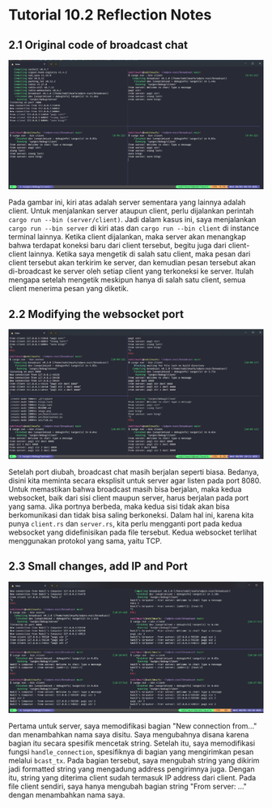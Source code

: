# Tutorial 10.2 Reflection Notes

## 2.1 Original code of broadcast chat

![1 server 3 client on tmux](image.png)

Pada gambar ini, kiri atas adalah server sementara yang lainnya adalah client. Untuk menjalankan server ataupun client, perlu dijalankan perintah `cargo run --bin (server/client)`. Jadi dalam kasus ini, saya menjalankan `cargo run --bin server` di kiri atas dan `cargo run --bin client` di instance terminal lainnya. Ketika client dijalankan, maka server akan menangkap bahwa terdapat koneksi baru dari client tersebut, begitu juga dari client-client lainnya. Ketika saya mengetik di salah satu client, maka pesan dari client tersebut akan terkirim ke server, dan kemudian pesan tersebut akan di-broadcast ke server oleh setiap client yang terkoneksi ke server. Itulah mengapa setelah mengetik meskipun hanya di salah satu client, semua client menerima pesan yang diketik.

## 2.2 Modifying the websocket port

![alt text](image-1.png)

Setelah port diubah, broadcast chat masih berjalan seperti biasa. Bedanya, disini kita meminta secara eksplisit untuk server agar listen pada port 8080. Untuk memastikan bahwa broadcast masih bisa berjalan, maka kedua websocket, baik dari sisi client maupun server, harus berjalan pada port yang sama. Jika portnya berbeda, maka kedua sisi tidak akan bisa berkomunikasi dan tidak bisa saling berkoneksi. Dalam hal ini, karena kita punya `client.rs` dan `server.rs`, kita perlu mengganti port pada kedua websocket yang didefinisikan pada file tersebut. Kedua websocket terlihat menggunakan protokol yang sama, yaitu TCP.

## 2.3 Small changes, add IP and Port

![alt text](image-2.png)

Pertama untuk server, saya memodifikasi bagian "New connection from..." dan menambahkan nama saya disitu. Saya mengubahnya disana karena bagian itu secara spesifik mencetak string. Setelah itu, saya memodifikasi fungsi `handle_connection`, spesifiknya di bagian yang mengirimkan pesan melalui `bcast_tx`. Pada bagian tersebut, saya mengubah string yang dikirim jadi formatted string yang mengadung address pengirimnya juga. Dengan itu, string yang diterima client sudah termasuk IP address dari client. Pada file client sendiri, saya hanya mengubah bagian string "From server: ..." dengan menambahkan nama saya.
